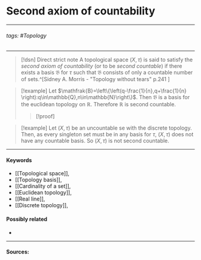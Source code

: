 # Second axiom of countability
***
###### tags: #Topology 
***
>[!dsn] Direct strict note
>A topological space $(X,\tau)$ is said to satisfy the *second axiom of countability* (or to be *second countable*) if there exists a basis $\mathfrak{B}$ for $\tau$ such that $\mathfrak{B}$ consists of only a countable number of sets.^[Sidney A. Morris - "Topology without tears" p.241 ]

>[!example] 
>Let $\mathfrak{B}=\left\{\left(q-\frac{1}{n},q+\frac{1}{n} \right):q\in\mathbb{Q},n\in\mathbb{N}\right\}$. Then $\mathfrak{B}$ is a basis for the euclidean topology on $\mathbb{R}$. Therefore $\mathbb{R}$ is second countable.
>>[!proof]
>>

>[!example]
>Let $(X,\tau)$ be an uncountable se with the discrete topology. Then, as every singleton set must be in any basis for $\tau$, $(X,\tau)$ does not have any countable basis. So $(X,\tau)$ is not second countable.
***
#### Keywords
- [[Topological space]],
- [[Topology basis]],
- [[Cardinality of a set]],
- [[Euclidean topology]],
- [[Real line]],
- [[Discrete topology]],
#### Possibly related
- 
***
#### Sources:
